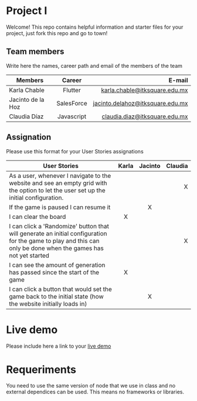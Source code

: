# Project I

Welcome! This repo contains helpful information and starter files for your project, just fork this repo and go to town!

## Team members

Write here the names, career path and email of the members of the team

| Members           |   Career   |                           E-mail |
| ----------------- | :--------: | -------------------------------: |
| Karla Chable      |  Flutter   |    karla.chable@itksquare.edu.mx |
| Jacinto de la Hoz | SalesForce | jacinto.delahoz@itksquare.edu.mx |
| Claudia Díaz      | Javascript |    claudia.diaz@itksquare.edu.mx |

## Assignation

Please use this format for your User Stories assignations

| User Stories     | Karla | Jacinto | Claudia |
| ---------------- | :---: | :-----: | ------: |
| As a user, whenever I navigate to the website and see an empty grid with the option to let the user set up the initial configuration. |       |         |     X    |
| If the game is paused I can resume it |       |    X     |         |
| I can clear the board |   X    |         |         |
| I can click a 'Randomize' button that will generate an initial configuration for the game to play and this can only be done when the games has not yet started |       |         |     X    |
| I can see the amount of generation has passed since the start of the game |   X    |         |         |
| I can click a button that would set the game back to the initial state (how the website initially loads in) |       |     X    |         |


# Live demo

Please include here a link to your [live demo](url_here_please)

# Requeriments

You need to use the same version of node that we use in class and no external dependices can be used. This means no frameworks or libraries.
